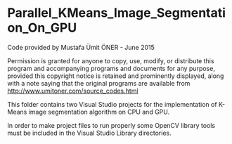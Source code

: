 # Parallel_KMeans_Image_Segmentation_On_GPU

Code provided by Mustafa Ümit ÖNER - June 2015

Permission is granted for anyone to copy, use, modify, or distribute 
this program and accompanying programs and documents for any purpose, 
provided this copyright notice is retained and prominently displayed, 
along with a note saying that the original programs are available from 
http://www.umitoner.com/source_codes.html


This folder contains two Visual Studio projects for the implementation 
of K-Means image segmentation algorithm on CPU and GPU.

In order to make project files to run properly some OpenCV library tools 
must be included in the Visual Studio Library directories.
